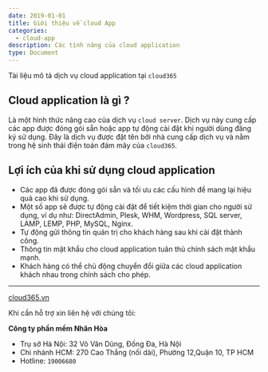 ```yaml
---
date: 2019-01-01
title: Giới thiệu về cloud App
categories:
  - cloud-app
description: Các tính năng của cloud application
type: Document
---
```

Tài liệu mô tả dịch vụ cloud application tại `cloud365`

## Cloud application là gì ?
Là một hình thức nâng cao của dịch vụ `cloud server`. Dịch vụ này cung cấp các app được đóng gói sẵn hoặc app tự động cài đặt khi người dùng đăng ký sử dụng. Đây là dịch vụ được đặt tên bởi nhà cung cấp dịch vụ và nằm trong hệ sinh thái điện toán đám mây của `cloud365`.

## Lợi ích của khi sử dụng cloud application

+ Các app đã được đóng gói sẵn và tối ưu các cấu hình để mang lại hiệu quả cao khi sử dụng. <br>
+ Một số app sẽ được tự động cài đặt để tiết kiệm thời gian cho người sử dụng, ví dụ như: DirectAdmin, Plesk, WHM, Wordpress, SQL server, LAMP, LEMP, PHP, MySQL, Nginx.<br>
+ Tự động gửi thông tin quản trị cho khách hàng sau khi cài đặt thành công.
+ Thông tin mật khẩu cho cloud application tuân thủ chính sách mật khẩu mạnh.
+ Khách hàng có thể chủ động chuyển đổi giữa các cloud application khách nhau trong chính sách cho phép.
---
<a href="https://cloud365.vn/" target="_blank">cloud365.vn</a>

Khi cần hỗ trợ xin liên hệ với chúng tôi:

**Công ty phần mềm Nhân Hòa**
- Trụ sở Hà Nội: 32 Võ Văn Dũng, Đống Đa, Hà Nội
- Chi nhánh HCM: 270 Cao Thắng (nối dài), Phường 12,Quận 10, TP HCM
- Hotline: `19006680`
